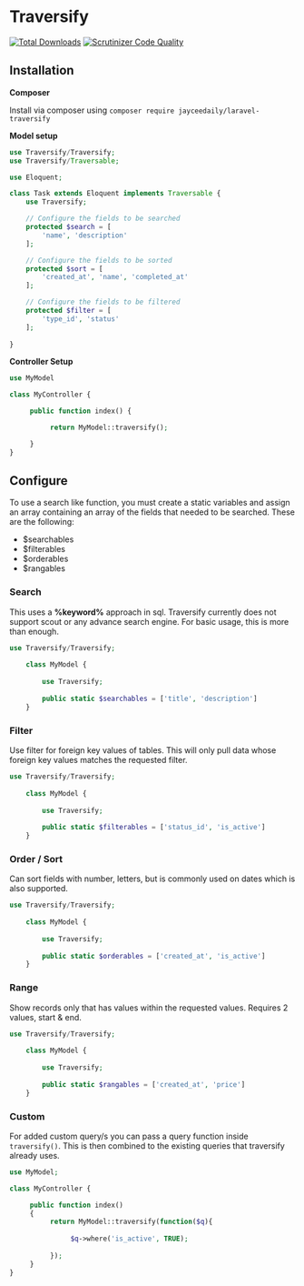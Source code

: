 # Traversify
[![Total Downloads](https://img.shields.io/packagist/v/alohajaycee/laravel-traversify.svg)](https://packagist.org/packages/alohajaycee/laravel-traversify)
[![Scrutinizer Code Quality](https://scrutinizer-ci.com/g/alohajaycee/laravel-traversify/badges/quality-score.png?b=master)](https://scrutinizer-ci.com/g/alohajaycee/laravel-traversify/?branch=master)
## Installation
**Composer**

Install via composer using ``composer require jayceedaily/laravel-traversify``

**Model setup**

```php
use Traversify/Traversify;
use Traversify/Traversable;

use Eloquent;

class Task extends Eloquent implements Traversable {
	use Traversify;

    // Configure the fields to be searched
    protected $search = [
        'name', 'description'
    ];

    // Configure the fields to be sorted
    protected $sort = [
        'created_at', 'name', 'completed_at'
    ];

    // Configure the fields to be filtered
    protected $filter = [
        'type_id', 'status'
    ];
    
}

```
**Controller Setup**

```php
use MyModel

class MyController {

     public function index() {

          return MyModel::traversify();

     }
}
```

## Configure
To use a search like function, you must create a static variables and assign an array containing an array of the fields that needed to be searched. These are the following:
* $searchables
* $filterables
* $orderables
* $rangables

### Search
This uses a __%keyword%__ approach in sql. Traversify currently does not support scout or any advance search engine. For basic usage, this is more than enough.


```php 
use Traversify/Traversify;
    
    class MyModel {
    
    	use Traversify;
    
        public static $searchables = ['title', 'description']
    }
```

### Filter
Use filter for foreign key values of tables. This will only pull data whose foreign key values matches the requested filter.

```php 
use Traversify/Traversify;
    
    class MyModel {
    
    	use Traversify;
    
        public static $filterables = ['status_id', 'is_active']
    }
```

### Order / Sort
Can sort fields with number, letters, but is commonly used on dates which is also supported.

```php 
use Traversify/Traversify;
    
    class MyModel {
    
    	use Traversify;
    
        public static $orderables = ['created_at', 'is_active']
    }
```
### Range
Show records only that has values within the requested values. Requires 2 values, start & end.

```php 
use Traversify/Traversify;
    
    class MyModel {
    
    	use Traversify;
    
        public static $rangables = ['created_at', 'price']
    }
```
### Custom
For added custom query/s you can pass a query function inside ``traversify()``. This is then combined to the existing queries that traversify already uses.
```php
use MyModel;

class MyController {

     public function index()
     {
          return MyModel::traversify(function($q){
               
               $q->where('is_active', TRUE);
               
          });
     }
}

```

